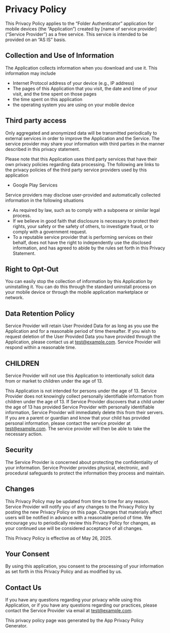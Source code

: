 # Privacy Policy

This Privacy Policy applies to the “Folder Authenticator” application for mobile devices (the “Application”) created by [name of service provider] (“Service Provider”) as a free service. This service is intended to be provided on an “AS IS” basis.

## Collection and Use of Information

The Application collects information when you download and use it. This information may include

- Internet Protocol address of your device (e.g., IP address)
- The pages of this Application that you visit, the date and time of your visit, and the time spent on those pages
- the time spent on this application
- the operating system you are using on your mobile device

## Third party access

Only aggregated and anonymized data will be transmitted periodically to external services in order to improve the Application and the Service. The service provider may share your information with third parties in the manner described in this privacy statement.

Please note that this Application uses third party services that have their own privacy policies regarding data processing. The following are links to the privacy policies of the third party service providers used by this application

- Google Play Services

Service providers may disclose user-provided and automatically collected information in the following situations

- As required by law, such as to comply with a subpoena or similar legal process.
- If we believe in good faith that disclosure is necessary to protect their rights, your safety or the safety of others, to investigate fraud, or to comply with a government request.
- To a reputable service provider that is performing services on their behalf, does not have the right to independently use the disclosed information, and has agreed to abide by the rules set forth in this Privacy Statement.

## Right to Opt-Out

You can easily stop the collection of information by this Application by uninstalling it. You can do this through the standard uninstall process on your mobile device or through the mobile application marketplace or network.

## Data Retention Policy

Service Provider will retain User Provided Data for as long as you use the Application and for a reasonable period of time thereafter. If you wish to request deletion of the User Provided Data you have provided through the Application, please contact us at test@example.com. Service Provider will respond within a reasonable time.

## CHILDREN

Service Provider will not use this Application to intentionally solicit data from or market to children under the age of 13.

This Application is not intended for persons under the age of 13. Service Provider does not knowingly collect personally identifiable information from children under the age of 13. If Service Provider discovers that a child under the age of 13 has provided Service Provider with personally identifiable information, Service Provider will immediately delete this from their servers. If you are a parent or guardian and know that your child has provided personal information, please contact the service provider at test@example.com. The service provider will then be able to take the necessary action.

## Security

The Service Provider is concerned about protecting the confidentiality of your information. Service Provider provides physical, electronic, and procedural safeguards to protect the information they process and maintain.

## Changes

This Privacy Policy may be updated from time to time for any reason. Service Provider will notify you of any changes to the Privacy Policy by posting the new Privacy Policy on this page. Changes that materially affect users will be notified in advance with a reasonable period of time. We encourage you to periodically review this Privacy Policy for changes, as your continued use will be considered acceptance of all changes.

This Privacy Policy is effective as of May 26, 2025.

## Your Consent

By using this application, you consent to the processing of your information as set forth in this Privacy Policy and as modified by us.

## Contact Us

If you have any questions regarding your privacy while using this Application, or if you have any questions regarding our practices, please contact the Service Provider via email at test@example.com.

This privacy policy page was generated by the App Privacy Policy Generator.
